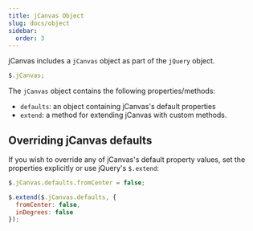 ```yaml
---
title: jCanvas Object
slug: docs/object
sidebar:
  order: 3
---
```


jCanvas includes a `jCanvas` object as part of the `jQuery` object.

```js
$.jCanvas;
```

The `jCanvas` object contains the following properties/methods:

- `defaults`: an object containing jCanvas's default properties
- `extend`: a method for extending jCanvas with custom methods.

## Overriding jCanvas defaults

If you wish to override any of jCanvas's default property values, set the properties explicitly or use jQuery's `$.extend`:

```js
$.jCanvas.defaults.fromCenter = false;
```

```js
$.extend($.jCanvas.defaults, {
  fromCenter: false,
  inDegrees: false
});
```
